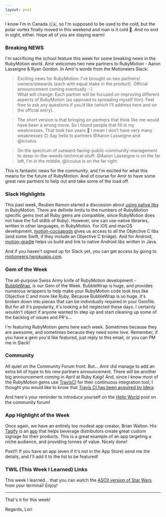 ```yaml
---
layout: post
---
```

 
I know I'm in Canada 🇨🇦, so I'm supposed to be used to the cold, but the polar vortex 
finally moved in this weekend and man is it cold 🥶.  And no end in sight, either.  Hope 
all of you are staying warm! 
 
### Breaking NEWS 

I'm sacrificing the school feature this week for some breaking news 
in the RubyMotion world. Amir welcomes two new partners to RubyMotion - Aaron 
Lasseigne & Ryan Gordon. In Amir's words from the Motioneers Slack:


> Exciting news for RubyMotion: I’ve brought on two partners/
owners/stewards (each with equal stake in the product). Official 
announcement coming eventually :-)  
What will change: Each partner will be focused on improving 
different aspects of RubyMotion (as opposed to spreading myself 
thin). Feel free to ask any questions if you’d like (which I’ll 
address here and on the official entry).

> The short version is that bringing on partners that think like 
me would have been a wrong move. So I found people that fill 
in my weaknesses.
That took two years 😬
I mean I don’t have very many weaknesses 🙃 
Say hello to partners @Aaron Lasseigne and @icculus.

> On the spectrum of outward-facing-public-community-management 
to deep-in-the-weeds-technical-stuff: @Aaron Lasseigne is on 
the far left, I’m in the middle, @icculus is on the far right.

This is fantastic news for the community, and I'm excited for what this means 
for the future of RubyMotion. And of course for Amir to have some great new 
partners to help out and take some of the load off. 
 
### Slack Highlights

This past week, Reuben Ramon started a discussion about [using native libs](https://motioneers.slack.com/archives/C055RDLS0/p1548360712305600?utm_campaign=newsletter&utm_content=10&utm_medium=web&utm_source=rubyhmotionweekly.com) in RubyMotion.
There are definite limits to the numbers of RubyMotion specific gems (not all Ruby gems 
are compatible, since RubyMotion does not have the full stdlib of Ruby). However, one 
can use native libraries, written in other languages, in RubyMotion.  For iOS and macOS 
development, [motion-cocoapods](https://github.com/HipByte/motion-cocoapods?utm_campaign=newsletter&utm_content=10&utm_medium=web&utm_source=rubymotionweekly.com) gives us access to all the Objective C libs (and some Swift, 
if they include an Objective C bridge).  And for Android, [motion-gradle](https://github.com/HipByte/motion-gradle?utm_campaign=newsletter&utm_content=10&utm_medium=web&utm_source=rubymotionweekly.com) helps us build 
and link to native Android libs written in Java. 

And if you haven't signed up for Slack yet, you can get access by going to [motioneers.herokuapp.com](http://motioneers.herokuapp.com/?utm_source=rm_weekly&utm_medium=web&utm_campaign=newsletter&utm_content=10).

### Gem of the Week

The all-purpose Swiss Army knife of RubyMotion development - [BubbleWrap](https://github.com/rubymotion/BubbleWrap?utm_campaign=newsletter&utm_content=10&utm_medium=web&utm_source=rubymotionweekly.com), is our Gem of the 
Week. BubbleWrap is huge, and provides numerous wrappers to help make your RubyMotion code 
look less like Objective C and more like Ruby.  Because BubbleWrap is so huge, it's broken 
down into pieces that can be individually required in your Gemfile. But for all it's 
popularity, it's looking a bit neglected these days. I certainly wouldn't object if anyone 
wanted to step up and start cleaning up some of the backlog of issues and PR's... 

I'm featuring RubyMotion gems here each week.  Sometimes because they are awesome, and sometimes 
because they need some love. Remember, if you have a gem you'd like featured, just reply to this 
email, or you can PM me in Slack! 

### Community 

All quiet on the Community Forum front.  But... Amir did manage to add an extra bit of hype 
to his new partners announcement.  There will be another big announcement coming in April 
at Ruby Kaigi! And, since I know most of the RubyMotion gems use [TravisCI](http://travis-ci.org/?utm_campaign=newsletter&utm_content=10&utm_medium=web&utm_source=rubymotionweekly.com) for their 
continuous integration tool, I thought you would like to know that [Travis CI has been 
acquired by Idera](https://trello.com/c/EIHsXK4k/91-rubymotion-bubblewrap-cocoa-wrappers-and-helpers-for-rubymotion-ruby-for-ios-and-os-x-making-cocoa-apis-more-ruby-like-one-api-a?utm_campaign=newsletter&utm_content=10&utm_medium=web&utm_source=rubymotionweekly.com). 

And here's your reminder to introduce yourself on the [Hello World](http://community.rubymotion.com/t/hello-world-start-here/13?utm_source=rm_weekly&utm_medium=web&utm_campaign=newsletter&utm_content=10) post on the community forum!

### App Highlight of the Week

Once again, we have an entirely too modest app creator, Brian Walton. His [Tagify](http://www.tagify.com/?utm_campaign=newsletter&utm_content=10&utm_medium=web&utm_source=rubymotionweekly.com)
is an [app](https://itunes.apple.com/us/app/tagify-make-signage-easy/id597149184?mt=8&utm_campaign=newsletter&utm_content=10&utm_medium=web&utm_source=rubymotionweekly.com) 
that helps beverage distributors create great custom signage for their products. This is a 
great example of an app targeting a niche audience, and providing tonnes of value. Nicely 
done! 
 
Psst!!! If you have an app (even if it's not in the App Store) send me the details, and I'll add 
it to the list to be featured!

### TWIL (This Week I Learned) Links 

This week I learned... that you can watch the [ASCII version of Star Wars](https://github.com/martinraison/ascii-tv/blob/master/README.md?utm_campaign=newsletter&utm_content=10&utm_medium=web&utm_source=rubymotionweekly.com) 
from your terminal! Enjoy! 
 
----
That's it for this week!  

Regards, Lori
